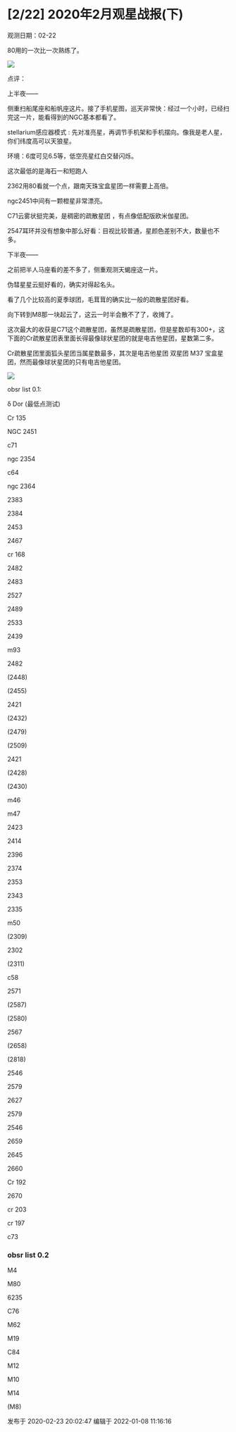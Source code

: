 # [2/22] 2020年2月观星战报(下)

观测日期：02-22

80用的一次比一次熟练了。

![](https://pic2.zhimg.com/v2-c2d757ea015ee78ce9593162afda6f3b_720w.jpg?source=d16d100b)

  

点评：

上半夜——

侧重扫船尾座和船帆座这片。接了手机星图，巡天非常快：经过一个小时，已经扫完这一片，能看得到的NGC基本都看了。

stellarium感应器模式 : 先对准亮星，再调节手机架和手机摆向。像我是老人星，你们纬度高可以天狼星。

环境：6度可见6.5等，低空亮星红白交替闪烁。

这次最低的是海石一和短跑人

2362用80看就一个点，跟南天珠宝盒星团一样需要上高倍。

ngc2451中间有一颗橙星非常漂亮。

C71云雾状挺完美，是稠密的疏散星团 ，有点像低配版欧米伽星团。

2547耳环并没有想象中那么好看：目视比较普通，星颜色差别不大，数量也不多。

下半夜——

之前把半人马座看的差不多了，侧重观测天蝎座这一片。

伪彗星星云挺好看的，确实对得起名头。

看了几个比较高的夏季球团，毛茸茸的确实比一般的疏散星团好看。

向下转到M8那一块起云了，这云一时半会散不了了，收摊了。

这次最大的收获是C71这个疏散星团，虽然是疏散星团，但是星数却有300+，这下面的Cr疏散星团表里面长得最像球状星团的就是电吉他星团，星数第二多。

Cr疏散星团里面狐头星团当属星数最多，其次是电吉他星团 双星团 M37 宝盒星团，然而最像球状星团的只有电吉他星团。

  

![](https://pic1.zhimg.com/v2-7ed6f88cceeb52ca82cd2496ca4d7e52_720w.jpg?source=d16d100b)

  

obsr list 0.1:

δ Dor (最低点测试)

Cr 135

NGC 2451

c71

ngc 2354

c64

ngc 2364

2383

2384

2453

2467

cr 168

2482

2483

2527

2489

2533

2439

m93

2482

(2448)

(2455)

2421

(2432)

(2479)

(2509)

2421

(2428)

(2430)

m46

m47

2423

2414

2396

2374

2353

2343

2335

m50

(2309)

2302

(2311)

c58

2571

(2587)

(2580)

2567

(2658)

(2818)

2546

2579

2627

2579

2546

2659

2645

2660

Cr 192

2670

cr 203

cr 197

c73

  

### obsr list 0.2

M4

M80

6235

C76

M62

M19

C84

M12

M10

M14

(M8)

发布于 2020-02-23 20:02:47 编辑于 2022-01-08 11:16:16

